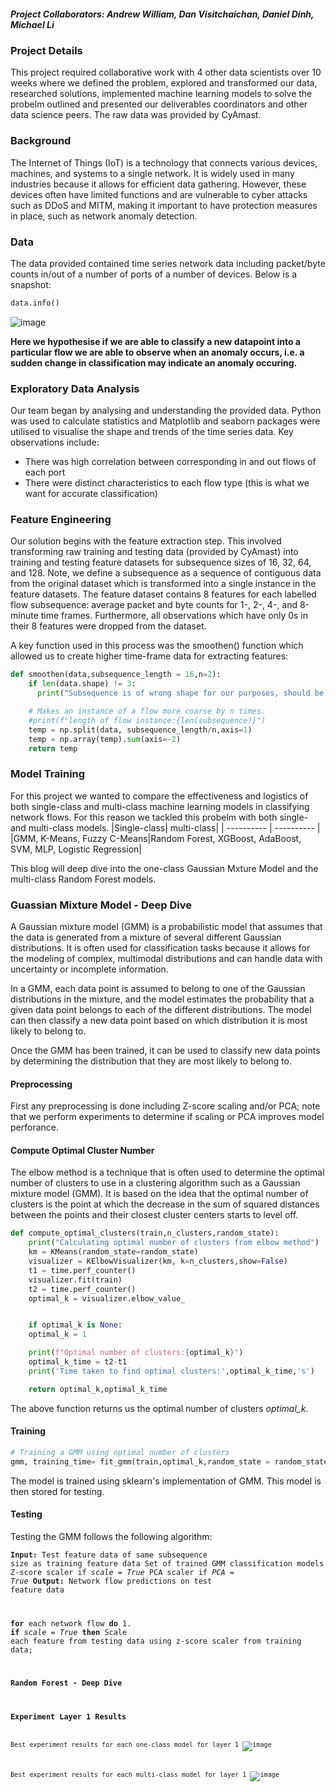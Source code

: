 ##### Project Collaborators: *Andrew William, Dan Visitchaichan, Daniel Dinh, Michael Li*

### Project Details
This project required collaborative work with 4 other data scientists over 10 weeks where we defined the problem, explored and transformed our data, researched solutions, implemented machine learning models to solve the probelm outlined and presented our deliverables coordinators and other data science peers. The raw data was provided by CyAmast.

### Background
The Internet of Things (IoT) is a technology that connects various devices, machines, and systems to a single network. It is widely used in many industries because it allows for efficient data gathering. However, these devices often have limited functions and are vulnerable to cyber attacks such as DDoS and MITM, making it important to have protection measures in place, such as network anomaly detection.

### Data
The data provided contained time series network data including packet/byte counts in/out of a number of ports of a number of devices. Below is a snapshot:
```python
data.info()
```
![image](https://user-images.githubusercontent.com/98208084/209839388-429df3b8-320f-4a0d-8de2-08be9d56f2d2.png)

**Here we hypothesise if we are able to classify a new datapoint into a particular flow we are able to observe when an anomaly occurs, i.e. a sudden change in classification may indicate an anomaly occuring.**

### Exploratory Data Analysis
Our team began by analysing and understanding the provided data. Python was used to calculate statistics and Matplotlib and seaborn packages were utilised to visualise the shape and trends of the time series data. Key observations include: 
- There was high correlation between corresponding in and out flows of each port
- There were distinct characteristics to each flow type (this is what we want for accurate classification)

### Feature Engineering
Our solution begins with the feature extraction step. This involved transforming raw training and testing data (provided by CyAmast) into training and testing feature datasets for subsequence sizes of 16, 32, 64, and 128. Note, we define a subsequence as a sequence of contiguous data from the original dataset which is transformed into a single instance in the feature datasets. The feature dataset contains 8 features for each labelled flow subsequence: average packet and byte counts for 1-, 2-, 4-, and 8-minute time frames. Furthermore, all observations which have only 0s in their 8 features were dropped from the dataset. 

A key function used in this process was the smoothen() function which allowed us to create higher time-frame data for extracting features:
```python
def smoothen(data,subsequence_length = 16,n=2):
    if len(data.shape) != 3:
      print("Subsequence is of wrong shape for our purposes, should be 3 dimensional --> (n_observations, subsequence size, n_original_features).") 

    # Makes an instance of a flow more coarse by n times.
    #print(f"length of flow instance:{len(subsequence)}")
    temp = np.split(data, subsequence_length/n,axis=1)
    temp = np.array(temp).sum(axis=-2)
    return temp
```

### Model Training
For this project we wanted to compare the effectiveness and logistics of both single-class and multi-class machine learning models in classifying network flows. For this reason we tackled this probelm with both single- and multi-class models. 
|Single-class| multi-class|
| ---------- | ---------- |
|GMM, K-Means, Fuzzy C-Means|Random Forest, XGBoost, AdaBoost, SVM, MLP, Logistic Regression| 

This blog will deep dive into the one-class Gaussian Mxture Model and the multi-class Random Forest models.

### Guassian Mixture Model - Deep Dive
A Gaussian mixture model (GMM) is a probabilistic model that assumes that the data is generated from a mixture of several different Gaussian distributions. It is often used for classification tasks because it allows for the modeling of complex, multimodal distributions and can handle data with uncertainty or incomplete information.

In a GMM, each data point is assumed to belong to one of the Gaussian distributions in the mixture, and the model estimates the probability that a given data point belongs to each of the different distributions. The model can then classify a new data point based on which distribution it is most likely to belong to.

Once the GMM has been trained, it can be used to classify new data points by determining the distribution that they are most likely to belong to.

#### Preprocessing 
First any preprocessing is done including Z-score scaling and/or PCA; note that we perform experiments to determine if scaling or PCA improves model perforance.

#### Compute Optimal Cluster Number
The elbow method is a technique that is often used to determine the optimal number of clusters to use in a clustering algorithm such as a Gaussian mixture model (GMM). It is based on the idea that the optimal number of clusters is the point at which the decrease in the sum of squared distances between the points and their closest cluster centers starts to level off. 
```python
def compute_optimal_clusters(train,n_clusters,random_state):
    print("Calculating optimal number of clusters from elbow method")
    km = KMeans(random_state=random_state)
    visualizer = KElbowVisualizer(km, k=n_clusters,show=False)
    t1 = time.perf_counter()
    visualizer.fit(train)
    t2 = time.perf_counter()       
    optimal_k = visualizer.elbow_value_


    if optimal_k is None:
    optimal_k = 1

    print(f"Optimal number of clusters:{optimal_k}")
    optimal_k_time = t2-t1
    print('Time taken to find optimal clusters:',optimal_k_time,'s')

    return optimal_k,optimal_k_time
```
The above function returns us the optimal number of clusters *optimal_k*.

#### Training 
```python 
# Training a GMM using optimal number of clusters
gmm, training_time= fit_gmm(train,optimal_k,random_state = random_state,flow_type = flow_type)
```
The model is trained using sklearn's implementation of GMM. This model is then stored for testing. 

#### Testing 
Testing the GMM follows the following algorithm: 

<code>**Input:**
Test feature data of same subsequence size as training feature data
Set of trained GMM classification models
Z-score scaler if *scale = True*
PCA scaler if *PCA = True*
**Output:**
Network flow predictions on test feature data

**for** each network flow **do**
    1. **if** *scale = True* **then**
            Scale each feature from testing data using z-score scaler from training data;
<code>





### Random Forest - Deep Dive

### Experiment Layer 1 Results
Best experiment results for each one-class model for layer 1
![image](https://user-images.githubusercontent.com/98208084/209847168-c7621fd3-1a31-4775-931c-2494d184905d.png)

Best experiment results for each multi-class model for layer 1
![image](https://user-images.githubusercontent.com/98208084/209847202-760f6db3-8842-40ef-af26-1c087d29bf66.png)













